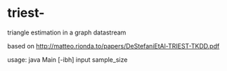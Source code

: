 # triest-

triangle estimation in a graph datastream

based on http://matteo.rionda.to/papers/DeStefaniEtAl-TRIEST-TKDD.pdf

usage: java Main [-ibh] input sample_size 
